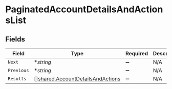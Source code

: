 # PaginatedAccountDetailsAndActionsList


## Fields

| Field                                                                                       | Type                                                                                        | Required                                                                                    | Description                                                                                 | Example                                                                                     |
| ------------------------------------------------------------------------------------------- | ------------------------------------------------------------------------------------------- | ------------------------------------------------------------------------------------------- | ------------------------------------------------------------------------------------------- | ------------------------------------------------------------------------------------------- |
| `Next`                                                                                      | **string*                                                                                   | :heavy_minus_sign:                                                                          | N/A                                                                                         | cD0yMDIxLTAxLTA2KzAzJTNBMjQlM0E1My40MzQzMjYlMkIwMCUzQTAw                                    |
| `Previous`                                                                                  | **string*                                                                                   | :heavy_minus_sign:                                                                          | N/A                                                                                         | cj1sZXdwd2VycWVtY29zZnNkc2NzUWxNMEUxTXk0ME16UXpNallsTWtJ                                    |
| `Results`                                                                                   | [][shared.AccountDetailsAndActions](../../../pkg/models/shared/accountdetailsandactions.md) | :heavy_minus_sign:                                                                          | N/A                                                                                         |                                                                                             |
